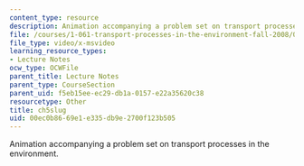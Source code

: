 ```yaml
---
content_type: resource
description: Animation accompanying a problem set on transport processes in the environment.
file: /courses/1-061-transport-processes-in-the-environment-fall-2008/00ec0b8669e1e335db9e2700f123b505_ch5slug.avi
file_type: video/x-msvideo
learning_resource_types:
- Lecture Notes
ocw_type: OCWFile
parent_title: Lecture Notes
parent_type: CourseSection
parent_uid: f5eb15ee-ec29-db1a-0157-e22a35620c38
resourcetype: Other
title: ch5slug
uid: 00ec0b86-69e1-e335-db9e-2700f123b505
---
```

Animation accompanying a problem set on transport processes in the environment.

